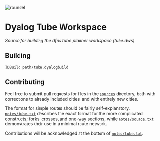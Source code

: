 ![roundel](https://user-images.githubusercontent.com/10961427/42541400-15625124-849a-11e8-8576-f8f25235f11b.png)
# Dyalog Tube Workspace
*Source for building the dfns tube planner workspace (tube.dws)*

## Building

`]DBuild path/tube.dyalogbuild`

## Contributing

Feel free to submit pull requests for files in the [`sources`](sources) directory, both with corrections to already included cities, and with entirely new cities.

The format for simple routes should be fairly self-explanatory. [`notes/tube.txt`](notes/tube.txt) describes the exact format for the more complicated constructs; forks, crosses, and one-way sections, while [`notes/source.txt`](notes/source.txt) demonstrates their use in a minimal route network.

Contributions will be acknowledged at the bottom of [`notes/tube.txt`](notes/tube.txt).
